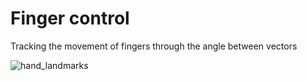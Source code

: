 # Finger control
Tracking the movement of fingers through the angle between vectors



![hand_landmarks](https://user-images.githubusercontent.com/101418967/177825437-b2862dca-d54c-4c31-8c96-4feecd93d0ca.png)
